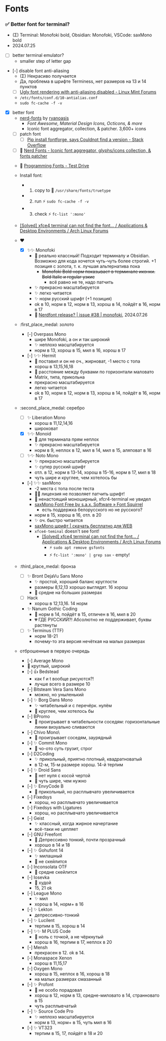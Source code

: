 # Fonts

### :white_check_mark: Better font for terminal?

- (Σ) Terminal: Monofoki bold, Obsidian: Monofoki, VSCode: saxMono bold
- 2024.07.25

- [ ] better terminal emulator?
	- smaller step of letter gap

- [-] disable font anti-aliasing
	- (Σ) Некрасиво получается
	- Да, проблема в шрифте Terminess, нет размеров на 13 и 14 пунктов
	- [ ] [Ugly font rendering with anti-aliasing disabled - Linux Mint Forums](https://forums.linuxmint.com/viewtopic.php?t=285451)
	- `/etc/fonts/conf.d/10-antialias.conf`
	- `sudo fc-cache -f -v`

- [x] better font
	- [nerd-fonts](https://github.com/ryanoasis/nerd-fonts?tab=readme-ov-file#font-patcher) by [ryanoasis](https://github.com/ryanoasis)
		- _Font Awesome, Material Design Icons, Octicons, & more_
		- Iconic font aggregator, collection, & patcher. 3,600+ icons
	- [ ] patch font
		- [ ] [Pip install fontforge, says Couldnot find a version - Stack Overflow](https://stackoverflow.com/questions/32688726/pip-install-fontforge-says-couldnot-find-a-version)
	- [ ] :scroll: [Nerd Fonts - Iconic font aggregator, glyphs/icons collection, & fonts patcher](https://www.nerdfonts.com/font-downloads)
	- :balloon: [Programming Fonts - Test Drive](https://www.programmingfonts.org/#hermit)
	- Install font:
		- 1. copy to :open_file_folder: `/usr/share/fonts/truetype`
		- 2. run :zap: `sudo fc-cache -f -v`
		- 3. check :zap: `fc-list ':mono'`
	- [[Solved] xfce4 terminal can not find the font... / Applications & Desktop Environments / Arch Linux Forums](https://bbs.archlinux.org/viewtopic.php?id=281042)

	- ❤️
		- [x] :sparkles::sparkles: Monofoki
			- :test_tube: реально классный! Подходит терминалу и Obsidian. Возможно для кода хочется чуть-чуть более строгий. +1 позиция с золота, т. к. лучшая альтернатива пока
				- ~~Monofoki Bold норм показывает в терминале иконки. Bold Italic и regular узкие~~
					- всё равно не те, надо патчить
			- :sparkles: прекрасно масштабируется
			- :sparkles: легко читается
			- :sparkles: норм русский шрифт (+1 позиция)
			- ok в 10, норм в 12, норм в 13, хорош в 14, пойдёт в 16, норм в 17
			- :speech_balloon: [Nerdfont release? | issue #38 | monofoki](https://github.com/datMaffin/monofoki/issues/38), 2024.07.26

	- :first_place_medal: золото
		- [-] Overpass Mono
			- шире Monofoki, а он и так широкий
			- :sparkles: неплохо масштабируется
			- норм в 13, хорош в 15, мил в 16, хорош в 17
		- [-] :sparkles::sparkles: Hermit
			- :test_tube: поставил и он не оч., жирноват, -1 место с топа
			- хорош в 13,15,16,18
			- :microbe: расстояние между буквами по горизонтали маловато
			- Matrix, типа, прикольна
			-  прекрасно масштабируется
			-  легко читается
			- ok в 10, норм в 12, норм в 13, хорош в 14, пойдёт в 16, норм в 17
	- :second_place_medal: серебро
		- [ ] :sparkles: Liberation Mono
			- хорош в 11,12,14,16
			- широковат
		- [x] :sparkles::sparkles: Monoid
			- :test_tube: для терминала прям неплох
			- :sparkles: прекрасно масштабируется
			- норм в 9, неплох в 12, мил в 14, мил в 15, аляповат в 16
		- [ ] :sparkles::sparkles: Noto Mono
			- :sparkles: прекрасно масштабируется
			- :sparkles: супер русский шрифт
			- отл. в 12, норм в 13-14, хорош в 15-16, норм в 17, мил в 18
			- чуть шире и круглее, чем хотелось бы
		- [-] :sparkles::sparkles: saxMono
			- -2 места с топа после теста
			- :microbe::microbe: лицензия не позволяет патчить шрифт!
			- :microbe: ненастоящий моноширный, xfcr4-terminal не увидел
			- [saxMono Font Free by s.a.x. Software » Font Squirrel](https://www.fontsquirrel.com/fonts/saxMono)
				- есть поддержка белорусского но не русского?
			- норм в 15, хорош в 16, отл. в 20
			-  :sparkles: оч. быстро читается
			- [saxMono шрифт | скачать бесплатно для WEB](https://rufonts.pro/shrift/saxmono)
			- `xfce4-teminal` doesn't see font!
				- [[Solved] xfce4 terminal can not find the font... / Applications & Desktop Environments / Arch Linux Forums](https://bbs.archlinux.org/viewtopic.php?id=281042)
					- :zap: `sudo apt remove gsfonts`
					- :zap: `fc-list ':mono' | grep sax` - empty!
	- :third_place_medal: бронза
		- [ ] :sparkles: Bront DejaVu Sans Mono
			- :sparkles: простой, хороший баланс круглости
			- размеры 8,12,13 хорошо выглядят. 16 хорош
			- :microbe: средне на больших размерах
		- [ ] Hack
			- хорош в 12,13,16. 14 норм
		- :sparkles: Nanum Gothic Coding
			- :black_heart: норм в 14, пойдёт в 15, отличен в 16, мил в 20
			- :broken_heart: ГДЕ РУССКИЙ?! Абсолютно не поддерживает, буквы растянуты
		- [ ] :sparkles: Terminus (TTF)
			- норм 18-21
			- почему-то эта версия нечёткая на малых размерах
	- отброшенные в первую очередь
		- [-] Average Mono
		- :microbe: круглый, широкий
		- [-] :thumbsup: Bedstead
			- как f и t вообще рисуются?!
			- лучше всего в размере 10
		- [-] Bitsteam Vera Sans Mono
			- можно, но уныленький
		- [-] :sparkles: Borg Dans Mono
			- :sparkles: читабельный и с перечёрк. нулём
			- :microbe: круглее, чем хотелось бы
		- [-] BPromo
			- :microbe: проигрывает в читабельности соседям: горизонтальные линии визуально сливаются
		- [-] Chivo Mono\
			- :microbe: проигрывает соседям, заурядный
		- [-] :sparkles: Commit Mono
			- :microbe: чо-ото суть грузит, строг
		- [-] D2Coding
			- :sparkles: прикольный, приятно плотный, квадратноватый
			- в 12-м, 15-м размере хорош. 14-й терпим
		- [-] :sparkles: Droid Sans
			- :microbe: нет нуля с косой чертой
			- :microbe: чуть шире, чем нужно
		- [-] :sparkles: EnvyCode B
			- :microbe: прикольный, но расплывчато увеличивается
		- [-] Fixedsys
			- хорош, но расплывчато увеличивается
		- [-] Fixedsys with Ligatures
			- хорош, но расплывчато увеличивается
		- [-] Geist
			- :sparkles: классный, когда жирное начертание
			- всё-таки не цепляет
		- [-] GNU Freefont
			- :microbe: Депрессивно тонкий, почти прозрачный
			- хорошо в 14 и 18
		- [-] :sparkles: Gohufont 14
			- :sparkles: милашный
			- :microbe: не скейлится
		- [-] Inconsolata OTF
			- :microbe: средне скейлится
		- [-] Iosevka
			- :microbe: худой
			- 15, 21 ok
		- [-] League Mono
			- :sparkles: мил
			- хорош в 14, норм+ в 16
		- [-] :sparkles: Lekton
			- депрессивно-тонкий
		- [-] :sparkles: Lucilent
			- терпим в 15, хорош в 14
		- [-] :sparkles::sparkles: M PLUS Code
			- :microbe: ноль с точкой, а не чёркнутый
			- хорош в 16, терпим в 17, неплох в 20
		- [-] Mensh
			- прекрасен в 12. ok в 14.
		- [-] Monaspace Xenon
			- хорош в 11,15,17
		- [-] Oxygen Mono
			- хорош в 15, неплох в 16, хорош в 18
			- на малых размерах смазанный
		- [-] :sparkles: Profont
			- :test_tube: не особо порадовал
			- хорош в 12, норм в 13, средне-миловато в 14, странновато в 15
			- чуть расплывчатый
		- [-] :sparkles: Source Code Pro
			- :sparkles: неплохо масштабируется
			- норм в 13, норм+ в 15, чуть мил в 16
		- [-] :sparkles: VT323
			- терпим в 15, 17, пойдёт в 18 и 20